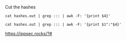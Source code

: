 
Cut the hashes 
```
cat hashes.out | grep ::: | awk -F: '{print $4}'
```

```
cat hashes.out | grep ::: | awk -F: '{print $1":"$4}'
```


https://ippsec.rocks/?#



